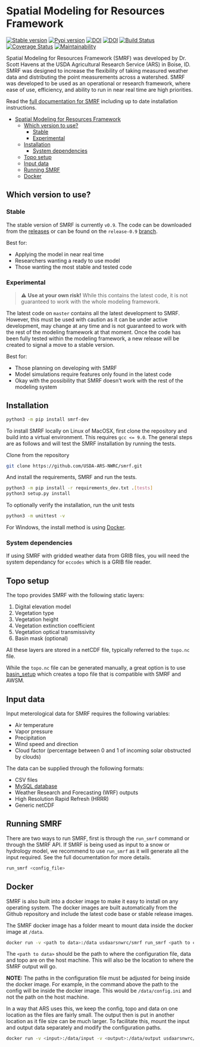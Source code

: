 # Spatial Modeling for Resources Framework

[![Stable version](https://img.shields.io/badge/stable%20version-v0.9-blue)](https://img.shields.io/badge/stable%20version-v0.9-blue)
[![Pypi version](https://img.shields.io/pypi/v/smrf-dev)](https://img.shields.io/pypi/v/smrf-dev)
[![DOI](https://zenodo.org/badge/DOI/10.5281/zenodo.898158.svg)](https://doi.org/10.5281/zenodo.898158)
[![DOI](https://readthedocs.org/projects/smrf/badge/)](https://smrf.readthedocs.io)
[![Build Status](https://travis-ci.com/USDA-ARS-NWRC/smrf.svg?branch=master)](https://travis-ci.com/USDA-ARS-NWRC/smrf)
[![Coverage Status](https://coveralls.io/repos/github/USDA-ARS-NWRC/smrf/badge.svg?branch=master)](https://coveralls.io/github/USDA-ARS-NWRC/smrf?branch=master)
[![Maintainability](https://api.codeclimate.com/v1/badges/128437f4e928e99cace5/maintainability)](https://codeclimate.com/github/USDA-ARS-NWRC/smrf/maintainability)

Spatial Modeling for Resources Framework (SMRF) was developed by Dr. Scott Havens at the USDA Agricultural Research Service (ARS) in Boise, ID. SMRF was designed to increase the flexibility of taking measured weather data and distributing the point measurements across a watershed. SMRF was developed to be used as an operational or research framework, where ease of use, efficiency, and ability to run in near real time are high priorities.

Read the [full documentation for SMRF](https://smrf.readthedocs.io) including up to date installation instructions.

- [Spatial Modeling for Resources Framework](#spatial-modeling-for-resources-framework)
  - [Which version to use?](#which-version-to-use)
    - [Stable](#stable)
    - [Experimental](#experimental)
  - [Installation](#installation)
    - [System dependencies](#system-dependencies)
  - [Topo setup](#topo-setup)
  - [Input data](#input-data)
  - [Running SMRF](#running-smrf)
  - [Docker](#docker)

## Which version to use?

### Stable

The stable version of SMRF is currently `v0.9`. The code can be downloaded from the [releases](https://github.com/USDA-ARS-NWRC/smrf/releases) or can be found on the `release-0.9` [branch](https://github.com/USDA-ARS-NWRC/smrf/tree/release-0.9).

Best for:

- Applying the model in near real time
- Researchers wanting a ready to use model
- Those wanting the most stable and tested code

### Experimental

> :warning: **Use at your own risk!** While this contains the latest code, it is not guaranteed to work with the whole modeling framework.

The latest code on `master` contains all the latest development to SMRF. However, this must be used with caution as it can be under active development, may change at any time and is not guaranteed to work with the rest of the modeling framework at that moment. Once the code has been fully tested within the modeling framework, a new release will be created to signal a move to a stable version.

Best for:

- Those planning on developing with SMRF
- Model simulations require features only found in the latest code
- Okay with the possibility that SMRF doesn't work with the rest of the modeling system

## Installation

```bash
python3 -m pip install smrf-dev
```

To install SMRF locally on Linux of MacOSX, first clone the repository and build into a virtual environment. This requires `gcc <= 9.0`. The general steps are as follows and will test the SMRF installation by running the tests.

Clone from the repository

```bash
git clone https://github.com/USDA-ARS-NWRC/smrf.git
```

And install the requirements, SMRF and run the tests.

```bash
python3 -m pip install -r requirements_dev.txt .[tests]
python3 setup.py install
```

To optionally verify the installation, run the unit tests

```bash
python3 -m unittest -v
```

For Windows, the install method is using [Docker](#Docker).

### System dependencies

If using SMRF with gridded weather data from GRIB files, you will need the system dependancy for `eccodes` which is a GRIB file reader.

## Topo setup

The topo provides SMRF with the following static layers:

1. Digital elevation model
2. Vegetation type
3. Vegetation height
4. Vegetation extinction coefficient
5. Vegetation optical transmissivity
6. Basin mask (optional)

All these layers are stored in a netCDF file, typically referred to the `topo.nc` file.

While the `topo.nc` file can be generated manually, a great option is to use [basin_setup](https://github.com/USDA-ARS-NWRC/basin_setup) which creates a topo file that is compatible with SMRF and AWSM.

## Input data

Input meterological data for SMRF requires the following variables:

- Air temperature
- Vapor pressure
- Precipitation
- Wind speed and direction
- Cloud factor (percentage between 0 and 1 of incoming solar obstructed by clouds)

The data can be supplied through the following formats:

- CSV files
- [MySQL database](https://github.com/USDA-ARS-NWRC/weather_database)
- Weather Research and Forecasting (WRF) outputs
- High Resolution Rapid Refresh (HRRR)
- Generic netCDF

## Running SMRF

There are two ways to run SMRF, first is through the `run_smrf` command or through the SMRF API. If SMRF is being used as input to a snow or hydrology model, we recommend to use `run_smrf` as it will generate all the input required. See the full documentation for more details.

```bash
run_smrf <config_file>
```

## Docker

SMRF is also built into a docker image to make it easy to install on any operating system. The docker images are built automatically from the Github repository and include the latest code base or stable release images.

The SMRF docker image has a folder meant to mount data inside the docker image at `/data`.

```bash
docker run -v <path to data>:/data usdaarsnwrc/smrf run_smrf <path to config>
```

The `<path to data>` should be the path to where the configuration file, data and topo are on the host machine. This will also be the location to where the SMRF output will go.

**NOTE:** The paths in the configuration file must be adjusted for being inside the docker image. For example, in the command above the path to the config will be inside the docker image. This would be `/data/config.ini` and not the path on the host machine.

In a way that ARS uses this, we keep the config, topo and data on one location as the files are fairly small. The output then is put in another location as it file size can be much larger. To facilitate this, mount the input and output data separately and modify the configuration paths.

```bash
docker run -v <input>:/data/input -v <output>:/data/output usdaarsnwrc/smrf run_smrf <path to config>
```
